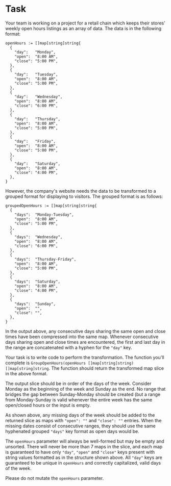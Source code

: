 # Task

Your team is working on a project for a retail chain which keeps their stores' weekly open hours listings as an array of data. The data is in the following format:

```
openHours := []map[string]string{
  {
    "day":   "Monday",
    "open":  "8:00 AM",
    "close": "5:00 PM",
  },
  {
    "day":   "Tuesday",
    "open":  "8:00 AM",
    "close": "5:00 PM",
  },
  {
    "day":   "Wednesday",
    "open":  "8:00 AM",
    "close": "6:00 PM",
  },
  {
    "day":   "Thursday",
    "open":  "8:00 AM",
    "close": "5:00 PM",
  },
  {
    "day":   "Friday",
    "open":  "8:00 AM",
    "close": "5:00 PM",
  },
  {
    "day":   "Saturday",
    "open":  "8:00 AM",
    "close": "4:00 PM",
  },
}
```

However, the company's website needs the data to be transformed to a grouped format for displaying to visitors. The grouped format is as follows:

```
groupedOpenHours := []map[string]string{
  {
    "days":  "Monday-Tuesday",
    "open":  "8:00 AM",
    "close": "5:00 PM",
  },
  {
    "days":  "Wednesday",
    "open":  "8:00 AM",
    "close": "6:00 PM",
  },
  {
    "days":  "Thursday-Friday",
    "open":  "8:00 AM",
    "close": "5:00 PM",
  },
  {
    "days":  "Saturday",
    "open":  "8:00 AM",
    "close": "4:00 PM",
  },
  {
    "days":  "Sunday",
    "open":  "",
    "close": "",
  },
}
```

In the output above, any consecutive days sharing the same open and close times have been compressed into the same map. Whenever consecutive days sharing open and close times are encountered, the first and last day in the range are concatenated with a hyphen for the `"day"` key.

Your task is to write code to perform the transformation. The function you'll complete is `GroupOpenHours(openHours []map[string]string) []map[string]string`. The function should return the transformed map slice in the above format.

The output slice should be in order of the days of the week. Consider Monday as the beginning of the week and Sunday as the end. No range that bridges the gap between Sunday-Monday should be created (but a range from Monday-Sunday is valid whenever the entire week has the same open/closed hours or the input is empty.

As shown above, any missing days of the week should be added to the returned slice as maps with `"open": ""` and `"close": ""` entries. When the missing dates consist of consecutive ranges, they should use the same hyphenated grouped `"days"` key format as open days would be.

The `openHours` parameter will always be well-formed but may be empty and unsorted. There will never be more than 7 maps in the slice, and each map is guaranteed to have only `"day"`, `"open"` and `"close"` keys present with string values formatted as in the structure shown above. All `"day"` keys are guaranteed to be unique in `openHours` and correctly capitalized, valid days of the week.

Please do not mutate the `openHours` parameter.